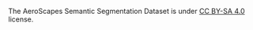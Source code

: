 The AeroScapes Semantic Segmentation Dataset is under [CC BY-SA 4.0](https://creativecommons.org/licenses/by-sa/4.0/legalcode) license.